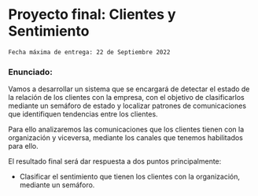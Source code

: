 # Proyecto final: Clientes y Sentimiento
`Fecha máxima de entrega: 22 de Septiembre 2022`

### Enunciado:
Vamos a desarrollar un sistema que se encargará de detectar el estado de la relación de los clientes con la empresa, con el objetivo de clasificarlos mediante un semáforo de estado y localizar patrones de comunicaciones que identifiquen tendencias entre los clientes. 

Para ello analizaremos las comunicaciones que los clientes tienen con la organización y viceversa, mediante los canales que tenemos habilitados para ello.

El resultado final será dar respuesta a dos puntos principalmente:

* Clasificar el sentimiento que tienen los clientes con la organización, mediante un semáforo.
 
